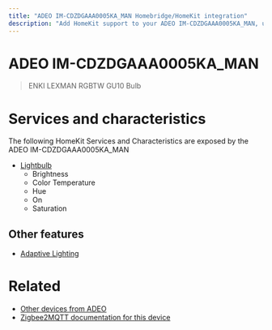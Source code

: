 ```yaml
---
title: "ADEO IM-CDZDGAAA0005KA_MAN Homebridge/HomeKit integration"
description: "Add HomeKit support to your ADEO IM-CDZDGAAA0005KA_MAN, using Homebridge, Zigbee2MQTT and homebridge-z2m."
---
```

<!---
This file has been GENERATED using src/docgen/docgen.ts
DO NOT EDIT THIS FILE MANUALLY!
-->
# ADEO IM-CDZDGAAA0005KA_MAN
> ENKI LEXMAN RGBTW GU10 Bulb


# Services and characteristics
The following HomeKit Services and Characteristics are exposed by
the ADEO IM-CDZDGAAA0005KA_MAN

* [Lightbulb](../../light.md)
  * Brightness
  * Color Temperature
  * Hue
  * On
  * Saturation


## Other features
* [Adaptive Lighting](../../light.md)


# Related
* [Other devices from ADEO](../index.md#adeo)
* [Zigbee2MQTT documentation for this device](https://www.zigbee2mqtt.io/devices/IM-CDZDGAAA0005KA_MAN.html)